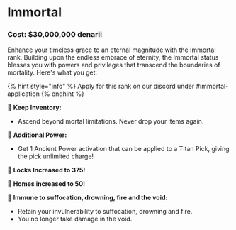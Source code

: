 # Immortal

### Cost: $30,000,000 denarii

Enhance your timeless grace to an eternal magnitude with the Immortal rank. Building upon the endless embrace of eternity, the Immortal status blesses you with powers and privileges that transcend the boundaries of mortality. Here's what you get:

{% hint style="info" %}
Apply for this rank on our discord under #immortal-application
{% endhint %}

🔹 **Keep Inventory:**

* &#x20;Ascend beyond mortal limitations. Never drop your items again.

🔹 **Additional Power:**

* Get 1 Ancient Power activation that can be applied to a Titan Pick, giving the pick unlimited charge!

🔹 **Locks Increased to 375!**

🔹 **Homes increased to 50!**



🔹 **Immune to suffocation, drowning, fire and the void:**

* Retain your invulnerability to suffocation, drowning and fire.
* You no longer take damage in the void.
